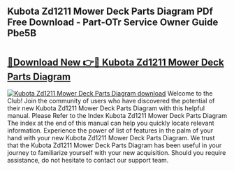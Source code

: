 ## Kubota Zd1211 Mower Deck Parts Diagram PDf Free Download - Part-OTr Service Owner Guide Pbe5B

# <h2><a href="http://dfqzod0.blite.top/?on=Kubota+Zd1211+Mower+Deck+Parts+Diagram">🔗Download New 👉🔴 Kubota Zd1211 Mower Deck Parts Diagram</a></h2>

[![Kubota Zd1211 Mower Deck Parts Diagram download](https://i.imgur.com/lujVjoI.png)](http://dfqzod0.blite.top/?on=Kubota+Zd1211+Mower+Deck+Parts+Diagram)
Welcome to the Club! Join the community of users who have discovered the potential of their new Kubota Zd1211 Mower Deck Parts Diagram with this helpful manual. Please Refer to the Index Kubota Zd1211 Mower Deck Parts Diagram The index at the end of this manual can help you quickly locate relevant information. Experience the power of list of features in the palm of your hand with your new Kubota Zd1211 Mower Deck Parts Diagram. We trust that the Kubota Zd1211 Mower Deck Parts Diagram has been useful in your journey to familiarize yourself with your new acquisition. Should you require assistance, do not hesitate to contact our support team.
